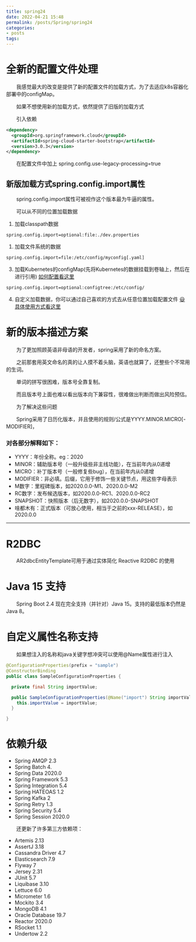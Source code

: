 ```yaml
---
title: spring24
date: 2022-04-21 15:48
permalink: /posts/Spring/spring24
categories:
- posts
tags: 
---
```

# 全新的配置文件处理

　　我感觉最大的改变是提供了新的配置文件的加载方式，为了去适应k8s容器化部署中的configMap。

　　如果不想使用新的加载方式，依然提供了旧版的加载方式

　　引入依赖

```xml
<dependency>
  <groupId>org.springframework.cloud</groupId>
  <artifactId>spring-cloud-starter-bootstrap</artifactId>
  <version>3.0.3</version>
</dependency>
```

　　在配置文件中加上 spring.config.use-legacy-processing=true 

## 新版加载方式spring.config.import属性

　　spring.config.import属性可被视作这个版本最为牛逼的属性。

　　可以从不同的位置加载数据

1. 加载classpath数据

```properties
spring.config.import=optional:file:./dev.properties
```

1. 加载文件系统的数据

```properties
spring.config.import=file:/etc/config/myconfig[.yaml]
```

3. 加载Kubernetes的configMap(先将Kubernetes的数据挂载到卷轴上，然后在进行引用)
   [如何配置看这里](https://kubernetes.io/docs/concepts/configuration/secret/#using-secrets-as-files-from-a-pod)

```properties
spring.config.import=optional:configtree:/etc/config/
```

4. 自定义加载数据，你可以通过自己喜欢的方式去从任意位置加载配置文件
   [😃具体使用方式看这里](/post/zai-spring24-zhong-shi-yong-nacosconfig/)

# 新的版本描述方案

　　为了更加照顾英语非母语的开发者，spring采用了新的命名方案。

　　之前那套用英文命名的真的让人摸不着头脑，英语也就算了，还整些个不常用的生词。

　　单词的拼写很困难，版本号全靠复制。

　　而且版本号上面也难以看出版本向下兼容性，很难做出判断而做出风险预估。

　　为了解决这些问题

　　Spring采用了日历化版本，并且使用的规则/公式是YYYY.MINOR.MICRO[-MODIFIER]，

### 对各部分解释如下：

+ YYYY：年份全称。eg：2020
+ MINOR：辅助版本号（一般升级些非主线功能），在当前年内从0递增
+ MICRO：补丁版本号（一般修复些bug），在当前年内从0递增
+ MODIFIER：非必填。后缀，它用于修饰一些关键节点，用这些字母表示
+ M数字：里程碑版本，如2020.0.0-M1、2020.0.0-M2
+ RC数字：发布候选版本，如2020.0.0-RC1、2020.0.0-RC2
+ SNAPSHOT：快照版本（后无数字），如2020.0.0-SNAPSHOT
+ 啥都木有：正式版本（可放心使用，相当于之前的xxx-RELEASE），如2020.0.0

---

# R2DBC

　　AR2dbcEntityTemplate可用于通过实体简化 Reactive R2DBC 的使用

# Java 15 支持

　　Spring Boot 2.4 现在完全支持（并针对）Java 15。支持的最低版本仍然是 Java 8。

# 自定义属性名称支持

　　如果想注入的名称和java关键字想冲突可以使用@Name属性进行注入

```java
@ConfigurationProperties(prefix = "sample")
@ConstructorBinding
public class SampleConfigurationProperties {

  private final String importValue;

  public SampleConfigurationProperties(@Name("import") String importValue) {
    this.importValue = importValue;
  }

}
````

# 依赖升级

+ Spring AMQP 2.3
+ Spring Batch 4.
+ Spring Data 2020.0
+ Spring Framework 5.3
+ Spring Integration 5.4
+ Spring HATEOAS 1.2
+ Spring Kafka 2
+ Spring Retry 1.3
+ Spring Security 5.4
+ Spring Session 2020.0

　　还更新了许多第三方依赖项：

+ Artemis 2.13
+ AssertJ 3.18
+ Cassandra Driver 4.7
+ Elasticsearch 7.9
+ Flyway 7
+ Jersey 2.31
+ JUnit 5.7
+ Liquibase 3.10
+ Lettuce 6.0
+ Micrometer 1.6
+ Mockito 3.4
+ MongoDB 4.1
+ Oracle Database 19.7
+ Reactor 2020.0
+ RSocket 1.1
+ Undertow 2.2
